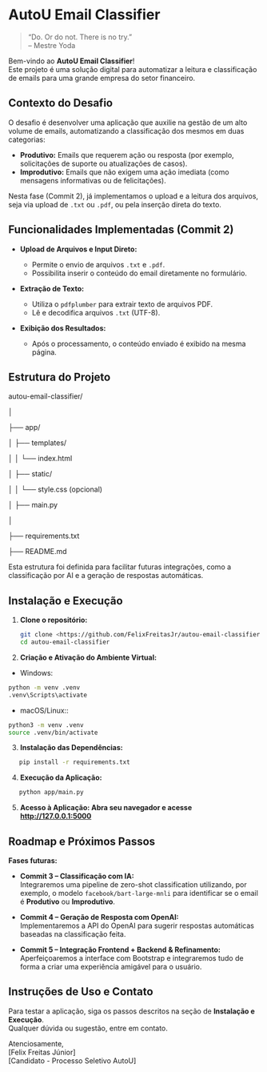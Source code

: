 # AutoU Email Classifier

> “Do. Or do not. There is no try.”  
> – Mestre Yoda

Bem-vindo ao **AutoU Email Classifier**!  
Este projeto é uma solução digital para automatizar a leitura e classificação de emails para uma grande empresa do setor financeiro.

## Contexto do Desafio

O desafio é desenvolver uma aplicação que auxilie na gestão de um alto volume de emails, automatizando a classificação dos mesmos em duas categorias:

- **Produtivo:** Emails que requerem ação ou resposta (por exemplo, solicitações de suporte ou atualizações de casos).
- **Improdutivo:** Emails que não exigem uma ação imediata (como mensagens informativas ou de felicitações).

Nesta fase (Commit 2), já implementamos o upload e a leitura dos arquivos, seja via upload de `.txt` ou `.pdf`, ou pela inserção direta do texto.

## Funcionalidades Implementadas (Commit 2)

- **Upload de Arquivos e Input Direto:**  
  - Permite o envio de arquivos `.txt` e `.pdf`.
  - Possibilita inserir o conteúdo do email diretamente no formulário.

- **Extração de Texto:**  
  - Utiliza o `pdfplumber` para extrair texto de arquivos PDF.
  - Lê e decodifica arquivos `.txt` (UTF-8).

- **Exibição dos Resultados:**  
  - Após o processamento, o conteúdo enviado é exibido na mesma página.

## Estrutura do Projeto

autou-email-classifier/

│

├── app/

│   ├── templates/

│   │   └── index.html

│   ├── static/

│   │   └── style.css 
(opcional)

│   ├── main.py

│

├── requirements.txt

├── README.md


Esta estrutura foi definida para facilitar futuras integrações, como a classificação por AI e a geração de respostas automáticas.

## Instalação e Execução

1. **Clone o repositório:**
   ```bash
   git clone <https://github.com/FelixFreitasJr/autou-email-classifier.git>
   cd autou-email-classifier 

2. **Criação e Ativação do Ambiente Virtual:**

- Windows:
```bash
python -m venv .venv
.venv\Scripts\activate
```

- macOS/Linux::
```bash
python3 -m venv .venv
source .venv/bin/activate
```

3. **Instalação das Dependências:**
```bash
   pip install -r requirements.txt 
```

4. **Execução da Aplicação:**
```bash
   python app/main.py 
```

5. **Acesso à Aplicação: Abra seu navegador e acesse http://127.0.0.1:5000**



## Roadmap e Próximos Passos

**Fases futuras:**

- **Commit 3 – Classificação com IA:**  
  Integraremos uma pipeline de zero-shot classification utilizando, por exemplo, o modelo `facebook/bart-large-mnli` para identificar se o email é **Produtivo** ou **Improdutivo**.

- **Commit 4 – Geração de Resposta com OpenAI:**  
  Implementaremos a API do OpenAI para sugerir respostas automáticas baseadas na classificação feita.

- **Commit 5 – Integração Frontend + Backend & Refinamento:**  
  Aperfeiçoaremos a interface com Bootstrap e integraremos tudo de forma a criar uma experiência amigável para o usuário.

## Instruções de Uso e Contato

Para testar a aplicação, siga os passos descritos na seção de **Instalação e Execução**.  
Qualquer dúvida ou sugestão, entre em contato.

Atenciosamente,  
[Felix Freitas Júnior]  
[Candidato - Processo Seletivo AutoU]
